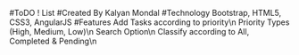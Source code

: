 #ToDO ! List
#Created By 
Kalyan Mondal
#Technology
Bootstrap, HTML5, CSS3, AngularJS
#Features
Add Tasks according to priority\n
Priority Types (High, Medium, Low)\n
Search Option\n
Classify according to All, Completed & Pending\n
